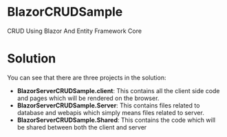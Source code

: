 # BlazorCRUDSample
CRUD Using Blazor And Entity Framework Core
# Solution
You can see that there are three projects in the solution:
- **BlazorServerCRUDSample.client**: This contains all the client side code and pages which will be rendered on the browser.
- **BlazorServerCRUDSample.Server**: This contains files related to database and webapis which simply means files related to server.
- **BlazorServerCRUDSample.Shared**: This contains the code which will be shared between both the client and server
